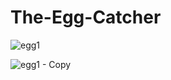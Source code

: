 # The-Egg-Catcher

![egg1](https://user-images.githubusercontent.com/16709991/116472107-4a006500-a897-11eb-8f86-7b84050c3706.PNG)

![egg1 - Copy](https://user-images.githubusercontent.com/16709991/116472612-ec204d00-a897-11eb-9c9b-ad92662d4d85.PNG)

